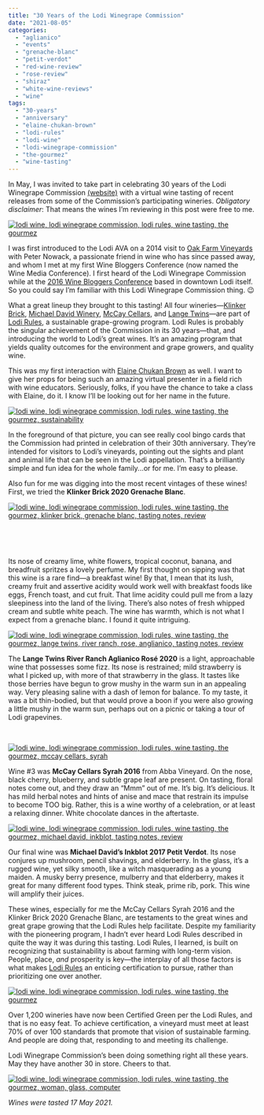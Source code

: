 ```yaml
---
title: "30 Years of the Lodi Winegrape Commission"
date: "2021-08-05"
categories: 
  - "aglianico"
  - "events"
  - "grenache-blanc"
  - "petit-verdot"
  - "red-wine-review"
  - "rose-review"
  - "shiraz"
  - "white-wine-reviews"
  - "wine"
tags: 
  - "30-years"
  - "anniversary"
  - "elaine-chukan-brown"
  - "lodi-rules"
  - "lodi-wine"
  - "lodi-winegrape-commission"
  - "the-gourmez"
  - "wine-tasting"
---
```


In May, I was invited to take part in celebrating 30 years of the Lodi Winegrape Commission [(website)](https://www.lodiwine.com/Lodi-Winegrape-Commission) with a virtual wine tasting of recent releases from some of the Commission’s participating wineries. _Obligatory disclaimer_: That means the wines I’m reviewing in this post were free to me.

[![lodi wine, lodi winegrape commission, lodi rules, wine tasting, the gourmez](https://thegourmez.com/wp-content/uploads/sites/5/2021/08/Lodi-Wine-2021-7-375x500.png)](https://thegourmez.com/wp-content/uploads/sites/5/2021/08/Lodi-Wine-2021-7.png)

I was first introduced to the Lodi AVA on a 2014 visit to [Oak Farm Vineyards](https://thegourmez.com/2014/09/26/oak-farm-vineyards-winery-expansion-lodi/) with Peter Nowack, a passionate friend in wine who has since passed away, and whom I met at my first Wine Bloggers Conference (now named the Wine Media Conference). I first heard of the Lodi Winegrape Commission while at the [2016 Wine Bloggers Conference](https://thegourmez.com/category/wine-bloggers-conference-2016/) based in downtown Lodi itself. So you could say I’m familiar with this Lodi Winegrape Commission thing. 😉

What a great lineup they brought to this tasting! All four wineries—[Klinker Brick](https://www.klinkerbrickwinery.com/), [Michael David Winery](https://michaeldavidwinery.com/), [McCay Cellars](https://www.mccaycellars.com/), and [Lange Twins](https://langetwins.com/)—are part of [Lodi Rules](https://www.lodirules.org/), a sustainable grape-growing program. Lodi Rules is probably the singular achievement of the Commission in its 30 years—that, and introducing the world to Lodi’s great wines. It’s an amazing program that yields quality outcomes for the environment and grape growers, and quality wine.

This was my first interaction with [Elaine Chukan Brown](https://wakawakawinereviews.com/about/) as well. I want to give her props for being such an amazing virtual presenter in a field rich with wine educators. Seriously, folks, if you have the chance to take a class with Elaine, do it. I know I’ll be looking out for her name in the future.

[![lodi wine, lodi winegrape commission, lodi rules, wine tasting, the gourmez, sustainability](https://thegourmez.com/wp-content/uploads/sites/5/2021/08/Lodi-Wine-2021-8-478x500.png)](https://thegourmez.com/wp-content/uploads/sites/5/2021/08/Lodi-Wine-2021-8.png)

In the foreground of that picture, you can see really cool bingo cards that the Commission had printed in celebration of their 30th anniversary. They’re intended for visitors to Lodi’s vineyards, pointing out the sights and plant and animal life that can be seen in the Lodi appellation. That’s a brilliantly simple and fun idea for the whole family...or for me. I’m easy to please.

Also fun for me was digging into the most recent vintages of these wines! First, we tried the **Klinker Brick 2020 Grenache Blanc**.

[![lodi wine, lodi winegrape commission, lodi rules, wine tasting, the gourmez, klinker brick, grenache blanc, tasting notes, review](https://thegourmez.com/wp-content/uploads/sites/5/2021/08/Lodi-Wine-2021-9-368x500.png)](https://thegourmez.com/wp-content/uploads/sites/5/2021/08/Lodi-Wine-2021-9.png)

 

 

Its nose of creamy lime, white flowers, tropical coconut, banana, and breadfruit spritzes a lovely perfume. My first thought on sipping was that this wine is a rare find—a breakfast wine! By that, I mean that its lush, creamy fruit and assertive acidity would work well with breakfast foods like eggs, French toast, and cut fruit. That lime acidity could pull me from a lazy sleepiness into the land of the living. There’s also notes of fresh whipped cream and subtle white peach. The wine has warmth, which is not what I expect from a grenache blanc. I found it quite intriguing.

[![lodi wine, lodi winegrape commission, lodi rules, wine tasting, the gourmez, lange twins, river ranch, rose, anglianico, tasting notes, review](https://thegourmez.com/wp-content/uploads/sites/5/2021/08/Lodi-Wine-2021-10-375x500.png)](https://thegourmez.com/wp-content/uploads/sites/5/2021/08/Lodi-Wine-2021-10.png)

The **Lange Twins River Ranch Aglianico Rosé 2020** is a light, approachable wine that possesses some fizz. Its nose is restrained; mild strawberry is what I picked up, with more of that strawberry in the glass. It tastes like those berries have begun to grow mushy in the warm sun in an appealing way. Very pleasing saline with a dash of lemon for balance. To my taste, it was a bit thin-bodied, but that would prove a boon if you were also growing a little mushy in the warm sun, perhaps out on a picnic or taking a tour of Lodi grapevines.

 

[![lodi wine, lodi winegrape commission, lodi rules, wine tasting, the gourmez, mccay cellars, syrah](https://thegourmez.com/wp-content/uploads/sites/5/2021/08/Lodi-Wine-2021-4-453x500.png)](https://thegourmez.com/wp-content/uploads/sites/5/2021/08/Lodi-Wine-2021-4.png)

Wine #3 was **McCay Cellars Syrah 2016** from Abba Vineyard. On the nose, black cherry, blueberry, and subtle grape leaf are present. On tasting, floral notes come out, and they draw an “Mmm” out of me. It’s big. It’s delicious. It has mild herbal notes and hints of anise and mace that restrain its impulse to become TOO big. Rather, this is a wine worthy of a celebration, or at least a relaxing dinner. White chocolate dances in the aftertaste.

[![lodi wine, lodi winegrape commission, lodi rules, wine tasting, the gourmez, michael david, inkblot, tasting notes, review](https://thegourmez.com/wp-content/uploads/sites/5/2021/08/Lodi-Wine-2021-12-375x500.png)](https://thegourmez.com/wp-content/uploads/sites/5/2021/08/Lodi-Wine-2021-12.png)

Our final wine was **Michael David’s Inkblot 2017 Petit Verdot**. Its nose conjures up mushroom, pencil shavings, and elderberry. In the glass, it’s a rugged wine, yet silky smooth, like a witch masquerading as a young maiden. A musky berry presence, mulberry and that elderberry, makes it great for many different food types. Think steak, prime rib, pork. This wine will amplify their juices.

These wines, especially for me the McCay Cellars Syrah 2016 and the Klinker Brick 2020 Grenache Blanc, are testaments to the great wines and great grape growing that the Lodi Rules help facilitate. Despite my familiarity with the pioneering program, I hadn’t ever heard Lodi Rules described in quite the way it was during this tasting. Lodi Rules, I learned, is built on recognizing that sustainability is about farming with long-term vision. People, place, _and_ prosperity is key—the interplay of all those factors is what makes [Lodi Rules](https://www.lodirules.org/) an enticing certification to pursue, rather than prioritizing one over another.

[![lodi wine, lodi winegrape commission, lodi rules, wine tasting, the gourmez](https://thegourmez.com/wp-content/uploads/sites/5/2021/08/Lodi-Wine-2021-6-375x500.png)](https://thegourmez.com/wp-content/uploads/sites/5/2021/08/Lodi-Wine-2021-6.png)

Over 1,200 wineries have now been Certified Green per the Lodi Rules, and that is no easy feat. To achieve certification, a vineyard must meet at least 70% of over 100 standards that promote that vision of sustainable farming. And people are doing that, responding to and meeting its challenge.

Lodi Winegrape Commission’s been doing something right all these years. May they have another 30 in store. Cheers to that.

[![lodi wine, lodi winegrape commission, lodi rules, wine tasting, the gourmez, woman, glass, computer](https://thegourmez.com/wp-content/uploads/sites/5/2021/08/Lodi-Wine-2021-13-375x500.png)](https://thegourmez.com/wp-content/uploads/sites/5/2021/08/Lodi-Wine-2021-13.png)

_Wines were tasted 17 May 2021._
